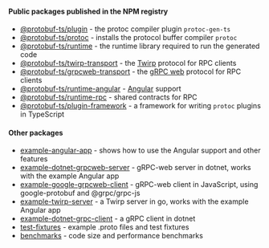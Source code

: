 

#### Public packages published in the NPM registry

- [@protobuf-ts/plugin](./plugin) - the protoc compiler plugin `protoc-gen-ts`
- [@protobuf-ts/protoc](./protoc) - installs the protocol buffer compiler `protoc`
- [@protobuf-ts/runtime](./runtime) - the runtime library required to run the generated code
- [@protobuf-ts/twirp-transport](./twirp-transport) - the [Twirp](https://github.com/twitchtv/twirp) protocol for RPC clients
- [@protobuf-ts/grpcweb-transport](./grpcweb-transport) - the [gRPC web](https://github.com/grpc/grpc-web) protocol for RPC clients
- [@protobuf-ts/runtime-angular](./runtime-angular) - [Angular](https://angular.io/) support
- [@protobuf-ts/runtime-rpc](./runtime-rpc) - shared contracts for RPC  
- [@protobuf-ts/plugin-framework](./plugin-framework) - a framework for writing `protoc` plugins in TypeScript



#### Other packages

- [example-angular-app](./example-angular-app) - shows how to use the Angular support and other features
- [example-dotnet-grpcweb-server](./example-dotnet-grpcweb-server) - gRPC-web server in dotnet, works with the example Angular app
- [example-google-grpcweb-client](./example-google-grpcweb-client) - gRPC-web client in JavaScript, using google-protobuf and @grpc/grpc-js
- [example-twirp-server](./example-twirp-server) - a Twirp server in go, works with the example Angular app
- [example-dotnet-grpc-client](./example-dotnet-grpc-client) - a gRPC client in dotnet
- [test-fixtures](./test-fixtures) - example .proto files and test fixtures
- [benchmarks](./benchmarks) - code size and performance benchmarks
